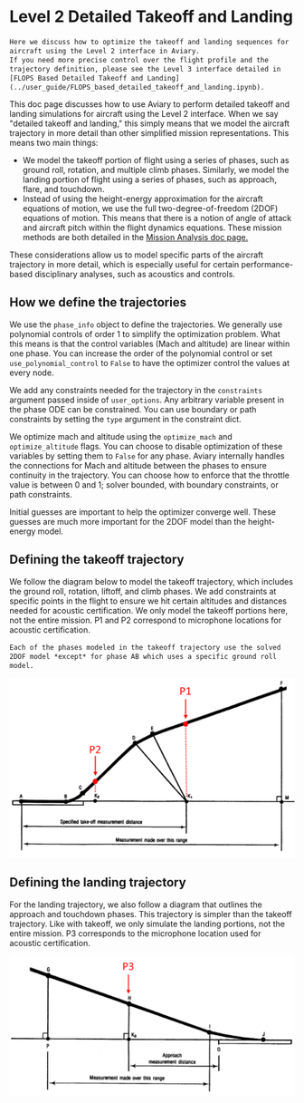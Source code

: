 # Level 2 Detailed Takeoff and Landing

```{note}
Here we discuss how to optimize the takeoff and landing sequences for aircraft using the Level 2 interface in Aviary.
If you need more precise control over the flight profile and the trajectory definition, please see the Level 3 interface detailed in [FLOPS Based Detailed Takeoff and Landing](../user_guide/FLOPS_based_detailed_takeoff_and_landing.ipynb).
```

This doc page discusses how to use Aviary to perform detailed takeoff and landing simulations for aircraft using the Level 2 interface.
When we say "detailed takeoff and landing," this simply means that we model the aircraft trajectory in more detail than other simplified mission representations.
This means two main things:

- We model the takeoff portion of flight using a series of phases, such as ground roll, rotation, and multiple climb phases. Similarly, we model the landing portion of flight using a series of phases, such as approach, flare, and touchdown.
- Instead of using the height-energy approximation for the aircraft equations of motion, we use the full two-degree-of-freedom (2DOF) equations of motion. This means that there is a notion of angle of attack and aircraft pitch within the flight dynamics equations. These mission methods are both detailed in the [Mission Analysis doc page.](../theory_guide/mission.md)

These considerations allow us to model specific parts of the aircraft trajectory in more detail, which is especially useful for certain performance-based disciplinary analyses, such as acoustics and controls.

## How we define the trajectories

We use the `phase_info` object to define the trajectories.
We generally use polynomial controls of order 1 to simplify the optimization problem.
What this means is that the control variables (Mach and altitude) are linear within one phase.
You can increase the order of the polynomial control or set `use_polynomial_control` to `False` to have the optimizer control the values at every node.

We add any constraints needed for the trajectory in the `constraints` argument passed inside of `user_options`.
Any arbitrary variable present in the phase ODE can be constrained.
You can use boundary or path constraints by setting the `type` argument in the constraint dict.

We optimize mach and altitude using the `optimize_mach` and `optimize_altitude` flags.
You can choose to disable optimization of these variables by setting them to `False` for any phase.
Aviary internally handles the connections for Mach and altitude between the phases to ensure continuity in the trajectory.
You can choose how to enforce that the throttle value is between 0 and 1; solver bounded, with boundary constraints, or path constraints.

Initial guesses are important to help the optimizer converge well.
These guesses are much more important for the 2DOF model than the height-energy model.

## Defining the takeoff trajectory

We follow the diagram below to model the takeoff trajectory, which includes the ground roll, rotation, liftoff, and climb phases.
We add constraints at specific points in the flight to ensure we hit certain altitudes and distances needed for acoustic certification.
We only model the takeoff portions here, not the entire mission.
P1 and P2 correspond to microphone locations for acoustic certification.

```{note}
Each of the phases modeled in the takeoff trajectory use the solved 2DOF model *except* for phase AB which uses a specific ground roll model.
```

![Takeoff Trajectory](images/takeoff.png)

## Defining the landing trajectory

For the landing trajectory, we also follow a diagram that outlines the approach and touchdown phases.
This trajectory is simpler than the takeoff trajectory.
Like with takeoff, we only simulate the landing portions, not the entire mission.
P3 corresponds to the microphone location used for acoustic certification.

![Landing Trajectory](images/landing.png)